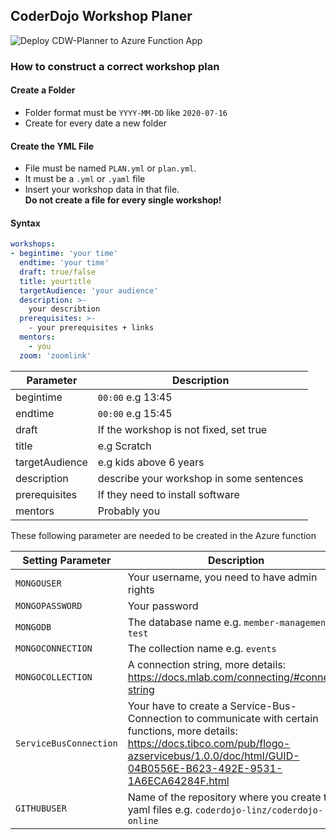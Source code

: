 ## CoderDojo Workshop Planer

![Deploy CDW-Planner to Azure Function App](https://github.com/coderdojo-linz/coderdojo-workshop-planner/workflows/Deploy%20CDW-Planner%20to%20Azure%20Function%20App/badge.svg)

### How to construct a correct workshop plan

#### Create a Folder

+ Folder format must be `YYYY-MM-DD` like `2020-07-16`
+ Create for every date a new folder

#### Create the YML File

+ File must be named `PLAN.yml` or `plan.yml`.
+ It must be a `.yml` or `.yaml` file
+ Insert your workshop data in that file. <br><b>Do not create a file for every single workshop!</b>

#### Syntax

```yml
workshops:
- begintime: 'your time'
  endtime: 'your time'
  draft: true/false
  title: yourtitle
  targetAudience: 'your audience'
  description: >- 
    your describtion
  prerequisites: >-
    - your prerequisites + links
  mentors:
    - you
  zoom: 'zoomlink'
```

| Parameter     | Description |
| ------------  | ----------- |
|begintime      |`00:00` e.g 13:45|
|endtime        |`00:00` e.g 15:45|
|draft          | If the workshop is not fixed, set true|
|title          | e.g Scratch|
|targetAudience | e.g kids above 6 years|
|description    | describe your workshop in some sentences|
|prerequisites  | If they need to install software|
|mentors        | Probably you|

These following parameter are needed to be created in the Azure function

| Setting Parameter        | Description |
| ------------             | ----------- |
|`MONGOUSER`               |Your username, you need to have admin rights|
|`MONGOPASSWORD`           |Your password|
|`MONGODB`                 |The database name e.g. `member-management-test`|
|`MONGOCONNECTION`         |The collection name e.g. `events`|
|`MONGOCOLLECTION`          |A connection string, more details: https://docs.mlab.com/connecting/#connect-string|
|`ServiceBusConnection`|Your have to create a Service-Bus-Connection to communicate with certain functions, more details: https://docs.tibco.com/pub/flogo-azservicebus/1.0.0/doc/html/GUID-04B0556E-B623-492E-9531-1A6ECA64284F.html|
|`GITHUBUSER`|Name of the repository where you create the yaml files e.g. `coderdojo-linz/coderdojo-online`|


